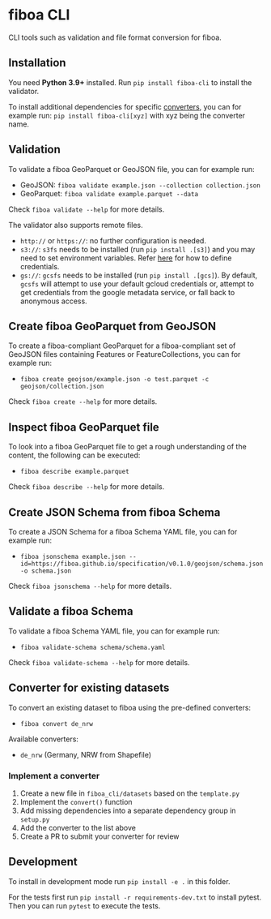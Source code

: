 # fiboa CLI

CLI tools such as validation and file format conversion for fiboa.

## Installation

You need **Python 3.9+** installed. 
Run `pip install fiboa-cli` to install the validator.

To install additional dependencies for specific [converters](#converter-for-existing-datasets),
you can for example run: `pip install fiboa-cli[xyz]` with xyz being the converter name.

## Validation

To validate a fiboa GeoParquet or GeoJSON file, you can for example run:

- GeoJSON: `fiboa validate example.json --collection collection.json`
- GeoParquet: `fiboa validate example.parquet --data`

Check `fiboa validate --help` for more details.

The validator also supports remote files.

- `http://` or `https://`: no further configuration is needed.
- `s3://`: `s3fs` needs to be installed (run `pip install .[s3]`) and you may need to set environment variables.
  Refer [here](https://s3fs.readthedocs.io/en/latest/#credentials) for how to define credentials.
- `gs://`: `gcsfs` needs to be installed (run `pip install .[gcs]`).
  By default, `gcsfs` will attempt to use your default gcloud credentials or, attempt to get credentials from the google metadata service, or fall back to anonymous access.

## Create fiboa GeoParquet from GeoJSON

To create a fiboa-compliant GeoParquet for a fiboa-compliant set of GeoJSON files containing Features or FeatureCollections,
you can for example run:

- `fiboa create geojson/example.json -o test.parquet -c geojson/collection.json`

Check `fiboa create --help` for more details.

## Inspect fiboa GeoParquet file

To look into a fiboa GeoParquet file to get a rough understanding of the content, the following can be executed:

- `fiboa describe example.parquet`

Check `fiboa describe --help` for more details.

## Create JSON Schema from fiboa Schema

To create a JSON Schema for a fiboa Schema YAML file, you can for example run:

- `fiboa jsonschema example.json --id=https://fiboa.github.io/specification/v0.1.0/geojson/schema.json -o schema.json`

Check `fiboa jsonschema --help` for more details.

## Validate a fiboa Schema

To validate a fiboa Schema YAML file, you can for example run:

- `fiboa validate-schema schema/schema.yaml`

Check `fiboa validate-schema --help` for more details.

## Converter for existing datasets

To convert an existing dataset to fiboa using the pre-defined converters:

- `fiboa convert de_nrw`

Available converters:
- `de_nrw` (Germany, NRW from Shapefile)

### Implement a converter

1. Create a new file in `fiboa_cli/datasets` based on the `template.py`
2. Implement the `convert()` function
3. Add missing dependencies into a separate dependency group in `setup.py`
4. Add the converter to the list above
5. Create a PR to submit your converter for review

## Development

To install in development mode run `pip install -e .` in this folder.

For the tests first run `pip install -r requirements-dev.txt` to install pytest.
Then you can run `pytest` to execute the tests.
